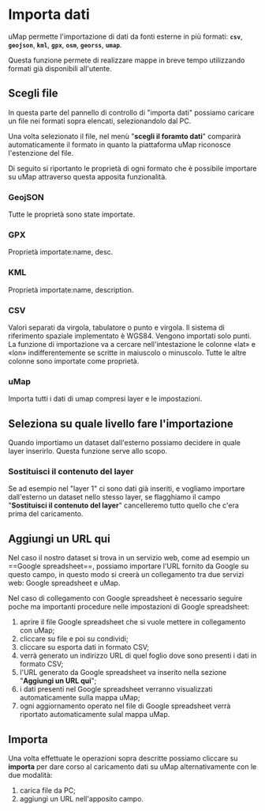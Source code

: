 # Importa dati

uMap permette l'importazione di dati da fonti esterne in più formati:  **`csv`**, **`geojson`**, **`kml`**, **`gpx`**, **`osm`**, **`georss`**, **`umap`**. 

Questa funzione permete di realizzare mappe in breve tempo utilizzando formati già disponibili all'utente.

## Scegli file

In questa parte del pannello di controllo di "importa dati" possiamo caricare un file nei formati sopra elencati, selezionandolo dal PC.

Una volta selezionato il file, nel menù "**scegli il foramto dati**" comparirà automaticamente il formato in quanto la piattaforma uMap riconosce l'estenzione del file.

Di seguito si riportanto le proprietà di ogni formato che è possibile importare su uMap attraverso questa apposita funzionalità.

### GeojSON
Tutte le proprietà sono state importate.

### GPX
Proprietà importate:name, desc.

### KML
Proprietà importate:name, description.

### CSV
Valori separati da virgola, tabulatore o punto e virgola. Il sistema di riferimento spaziale implementato è WGS84. Vengono importati solo punti. La funzione di importazione va a cercare nell'intestazione le colonne «lat» e «lon» indifferentemente se scritte in maiuscolo o minuscolo. Tutte le altre colonne sono importate come proprietà.

### uMap
Importa tutti i dati di umap compresi layer e le impostazioni.


## Seleziona su quale livello fare l'importazione

Quando importiamo un dataset dall'esterno possiamo decidere in quale layer inserirlo. Questa funzione serve allo scopo.

### Sostituisci il contenuto del layer

Se ad esempio nel "layer 1" ci sono dati già inseriti, e vogliamo importare dall'esterno un dataset nello stesso layer, se flagghiamo il campo "**Sostituisci il contenuto del layer**" cancelleremo tutto quello che c'era prima del caricamento.


## Aggiungi un URL qui

Nel caso il nostro dataset si trova in un servizio web, come ad esempio un ==Google spreadsheet==, possiamo importare l'URL fornito da Google su questo campo, in questo modo si creerà un collegamento tra due servizi web: Google spreadsheet e uMap. 

Nel caso di collegamento con Google spreadsheet è necessario seguire poche ma importanti procedure nelle impostazioni di Google spreadsheet:

   1. aprire il file Google spreadsheet che si vuole mettere in collegamento con uMap;
   2. cliccare su file e poi su condividi;
   3. cliccare su esporta dati in formato CSV;
   4. verrà generato un indirizzo URL di quel foglio dove sono presenti i dati in formato CSV;
   5. l'URL generato da Google spreadsheet va inserito nella sezione "**Aggiungi un URL qui**";
   6. i dati presenti nel Google spreadsheet verranno visualizzati automaticamente sulla mappa uMap;
   7. ogni aggiornamento operato nel file di Google spreadsheet verrà riportato automaticamente sulal mappa uMap.


## Importa

Una volta effettuate le operazioni sopra descritte possiamo cliccare su **importa** per dare corso al caricamento dati su uMap alternativamente con le due modalità:

   1. carica file da PC;
   2. aggiungi un URL nell'apposito campo.
